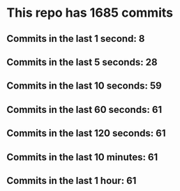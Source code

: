 # This repo has 1685 commits

## Commits in the last 1 second: 8
## Commits in the last 5 seconds: 28
## Commits in the last 10 seconds: 59
## Commits in the last 60 seconds: 61
## Commits in the last 120 seconds: 61
## Commits in the last 10 minutes: 61
## Commits in the last 1 hour: 61
